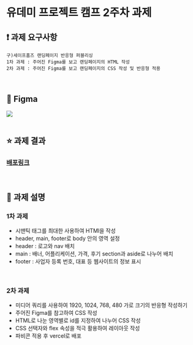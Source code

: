 # 유데미 프로젝트 캠프 2주차 과제

## ❗️ 과제 요구사항

```
구)세이프홈즈 랜딩페이지 반응형 퍼블리싱
1차 과제 : 주어진 Figma를 보고 랜딩페이지의 HTML 작성
2차 과제 : 주어진 Figma를 보고 랜딩페이지의 CSS 작성 및 반응형 적용
```
<br/> 

## 🧷 Figma
![](https://velog.velcdn.com/images/soohyuneee/post/87c4a6ea-a983-456a-8152-80f62731f36f/image.png)
<br/><br/>

## ⭐️ 과제 결과
### [배포링크](https://safehomes.vercel.app/)
<br/>

## 📝 과제 설명
### 1차 과제
- 시맨틱 태그를 최대한 사용하여 HTMl을 작성
- header, main, footer로 body 안의 영역 설정
- header : 로고와 nav 배치
- main : 배너, 어플리케이션, 가격, 후기 section과 aside로 나누어 배치
- footer : 사업자 등록 번호, 대표 등 웹사이트의 정보 표시  
<br/> 

### 2차 과제
- 미디어 쿼리를 사용하여 1920, 1024, 768, 480 가로 크기의 반응형 작성하기
- 주어진 Figma를 참고하여 CSS 작성
- HTML로 나눈 영역별로 id를 지정하여 나누어 CSS 작성
- CSS 선택자와 flex 속성을 적극 활용하여 레이아웃 작성
- 파비콘 적용 후 vercel로 배포
